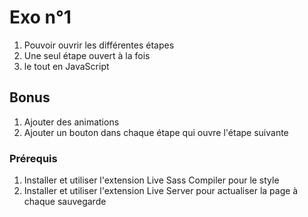 # Exo n°1
1. Pouvoir ouvrir les différentes étapes
2. Une seul étape ouvert à la fois
3. le tout en JavaScript

## Bonus
1. Ajouter des animations
2. Ajouter un bouton dans chaque étape qui ouvre l'étape suivante

### Prérequis
1. Installer et utiliser l'extension Live Sass Compiler pour le style
2. Installer et utiliser l'extension Live Server pour actualiser la page à chaque sauvegarde